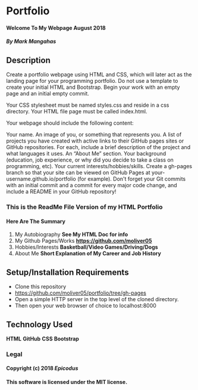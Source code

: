 # Portfolio

#### Welcome To My Webpage **August 2018**

#### _By Mark Mangahas_

## Description

Create a portfolio webpage using HTML and CSS, which will later act as the landing page for your programming portfolio. Do not use a template to create your initial HTML and Bootstrap. Begin your work with an empty page and an initial empty commit.

Your CSS stylesheet must be named styles.css and reside in a css directory. Your HTML file page must be called index.html.

Your webpage should include the following content:

Your name.
An image of you, or something that represents you.
A list of projects you have created with active links to their GitHub pages sites or GitHub repositories.
For each, include a brief description of the project and what languages it uses.
An “About Me” section.
Your background (education, job experience, or why did you decide to take a class on programming, etc).
Your current interests/hobbies/skills.
Create a gh-pages branch so that your site can be viewed on GitHub Pages at your-username.github.io/portfolio (for example).
Don't forget your Git commits with an initial commit and a commit for every major code change, and include a README in your GitHub repository!

### This is the ReadMe File Version of my HTML Portfolio

#### Here Are The Summary

1. My Autobiography **See My HTML Doc for info**
2. My Github Pages/Works **https://github.com/moliver05**
3. Hobbies/Interests **Basketball/Video Games/Driving/Dogs**
4. About Me **Short Explanation of My Career and Job History**

## Setup/Installation Requirements

* Clone this repository
* https://github.com/moliver05/portfolio/tree/gh-pages
* Open a simple HTTP server in the top level of the cloned directory.
* Then open your web browser of choice to localhost:8000

## Technology Used

**HTML**
**GitHub**
**CSS**
**Bootstrap**

### **Legal**

#### Copyright (c) 2018 _Epicodus_

#### This software is licensed under the **MIT** license.

